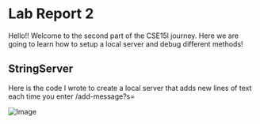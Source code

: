 # Lab Report 2

Hello!! Welcome to the second part of the CSE15l journey. Here we are going to learn how to setup a local server and debug different methods!

## StringServer

Here is the code I wrote to create a local server that adds new lines of text each time you enter /add-message?s=<String of your chose>
  

![Image](StringServer.jpg.png)
